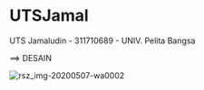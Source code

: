# UTSJamal
UTS Jamaludin - 311710689 - UNIV. Pelita Bangsa

==> DESAIN

![rsz_img-20200507-wa0002](https://user-images.githubusercontent.com/63707717/81249203-4d785c00-9048-11ea-9e4e-caa9e84b28d6.png)
